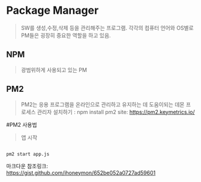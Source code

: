 Package Manager
=============
> SW를 생성,수정,삭제 등을 관리해주는 프로그램.
> 각각의 컴퓨터 언어와 OS별로 PM들은 굉장히 중요한 역할을 하고 있음. 

NPM
-------------
> 광범위하게 사용되고 있는 PM

PM2
-------------
> PM2는 응용 프로그램을 온라인으로 관리하고 유지하는 데 도움이되는 데몬 프로세스 관리자 
> 설치하기 : npm install pm2 
> site: https://pm2.keymetrics.io/

#PM2 사용법
> 앱 시작
<pre><code>
pm2 start app.js
</code></pre>


마크다운 참조링크: https://gist.github.com/ihoneymon/652be052a0727ad59601